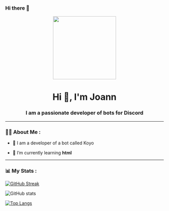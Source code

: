 ### Hi there 👋

<div id="header" align="center">
    <img src="https://media.giphy.com/media/bGgsc5mWoryfgKBx1u/giphy.gif" width="200" />
    <h1 align="center">Hi 👋, I'm Joann</h1>
    <h3 align="center">I am a passionate developer of bots for Discord</h3>
</div>

---

### 👨‍💻 About Me :

- 📝 I am a developer of a bot called Koyo


- 🌱 I’m currently learning **html**

---

### 📊 My Stats :

[![GitHub Streak](http://github-readme-streak-stats.herokuapp.com?user=JoanneGamer&theme=onedark)](https://git.io/streak-stats)

![GitHub stats](https://github-readme-stats.vercel.app/api?username=JoanneGamer&show_icons=true&theme=radical)

[![Top Langs](https://github-readme-stats.vercel.app/api/top-langs/?username=JoanneGamer&theme=tokyonight)](https://github.com/anuraghazra/github-readme-stats)
